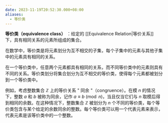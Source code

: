 ```yaml
---
date: 2023-11-19T20:52:30.000+08:00
aliases:
  - 等价类
---
```


**等价类（equivalence class）** ：给定的 [[Equivalence Relation|等价关系]] 下，具有相同关系的元素所组成的集合。

在数学中，等价类是将元素划分为互不相交的子集，每个子集中的元素与其他子集中的元素具有相同的关系。

在一个等价类中，任意两个元素都具有相同的关系，而不同等价类中的元素则具有不同的关系。等价类划分将集合划分为互不相交的等价类，使得每个元素都被划分到一个等价类中。

例如，考虑整数集合 $\mathbb{Z}$ 上的等价关系 " 同余 "（congruence）。在模 $n$ 的情况下，整数 $a$ 和 $b$ 被称为同余，记作 $a \equiv b \pmod{n}$，当且仅当它们与 $n$ 取模后得到相同的余数。在这种情况下，整数集合 $\mathbb{Z}$ 被划分为 $n$ 个不同的等价类，每个等价类包含与某个给定的余数同余的整数。每个等价类可以用一个代表元素来表示，代表元素是该等价类中的一个整数。
